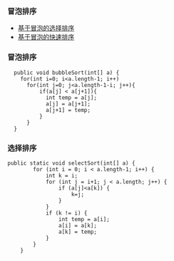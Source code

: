 ### 冒泡排序
  - [基于冒泡的选择排序](#选择排序)
  - [基于冒泡的快速排序](#快速排序)
  
  
### 冒泡排序
```
  public void bubbleSort(int[] a) {
    for(int i=0; i<a.length-1; i++)
      for(int j=0; j<a.length-1-i; j++){
          if(a[j] < a[j+1]){
            int temp = a[j];
            a[j] = a[j+1];
            a[j+1] = temp;
          }
      }
  }
```

### 选择排序
```
public static void selectSort(int[] a) {
		for (int i = 0; i < a.length-1; i++) {
			int k = i;
			for (int j = i+1; j < a.length; j++) {
				if (a[j]<a[k]) {
					k=j;
				}
			}
			if (k != i) {
				int temp = a[i];
				a[i] = a[k];
				a[k] = temp;
			}
		}
	}
```
